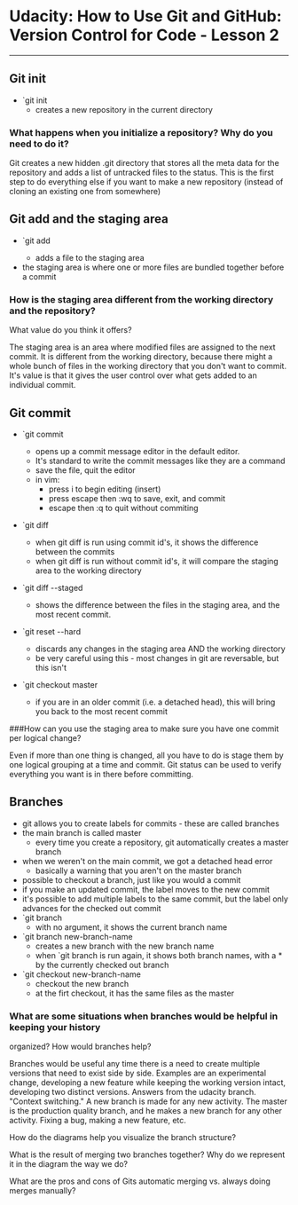 # Udacity: How to Use Git and GitHub: Version Control for Code - Lesson 2

***


## Git init

* `git init
	* creates a new repository in the current directory

### What happens when you initialize a repository? Why do you need to do it?

Git creates a new hidden .git directory that stores all the meta data
for the repository and adds a list of untracked files to the status. 
This is the first step to do everything else if you want to make a 
new repository (instead of cloning an existing one from somewhere)

## Git add and the staging area

* `git add <filename>
	* adds a file to the staging area
* the staging area is where one or more files are bundled together before a commit 

### How is the staging area different from the working directory and the repository?
What value do you think it offers?

The staging area is an area where modified files are assigned to the next commit. It 
is different from the working directory, because there might a whole bunch of files
in the working directory that you don't want to commit. It's value is that it
gives the user control over what gets added to an individual commit. 

## Git commit

* `git commit
	* opens up a commit message editor in the default editor. 
	* It's standard to write the commit messages like they
	are a command
	* save the file, quit the editor
	* in vim:
		* press i to begin editing (insert)
		* press escape then :wq to save, exit, and commit
		* escape then :q to quit without commiting

* `git diff
	* when git diff is run using commit id's, it shows the difference between
	the commits
	* when git diff is run without commit id's, it will compare the staging area 
	to the working directory

* `git diff --staged 
	* shows the difference between the files in the staging area, and the most recent commit. 

* `git reset --hard
	* discards any changes in the staging area AND the working directory
	* be very careful using this - most changes in git are reversable, but this isn't

* `git checkout master
	* if you are in an older commit (i.e. a detached head), this will bring you back to the 
	most recent commit

###How can you use the staging area to make sure you have one commit per logical
change?

Even if more than one thing is changed, all you have to do is stage them by one 
logical grouping at a time and commit. Git status can be used to verify everything
you want is in there before committing.

## Branches

* git allows you to create labels for commits - these are called branches
* the main branch is called master 
	* every time you create a repository, git automatically creates a master branch
* when we weren't on the main commit, we got a detached head error
	* basically a warning that you aren't on the master branch
* possible to checkout a branch, just like you would a commit
* if you make an updated commit, the label moves to the new commit
* it's possible to add multiple labels to the same commit, but the label only advances 
for the checked out commit
* `git branch
	* with no argument, it shows the current branch name
* `git branch new-branch-name
	* creates a new branch with the new branch name
	* when `git branch is run again, it shows both branch names, with a * by the currently 
	checked out branch
* `git checkout new-branch-name
	* checkout the new branch
	* at the firt checkout, it has the same files as the master

### What are some situations when branches would be helpful in keeping your history
organized? How would branches help?

Branches would be useful any time there is a need to create multiple versions that need to exist side 
by side. Examples are an experimental change, developing a new feature while keeping the working version 
intact, developing two distinct versions. Answers from the udacity branch. "Context switching." A new 
branch is made for any new activity. The master is the production quality branch, and he makes 
a new branch for any other activity. Fixing a bug, making a new feature, etc. 

How do the diagrams help you visualize the branch structure?

What is the result of merging two branches together? Why do we represent it in
the diagram the way we do?

What are the pros and cons of Gits automatic merging vs. always doing merges
manually?